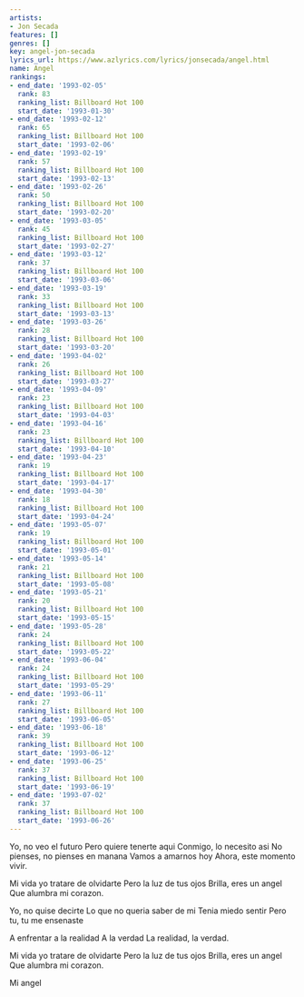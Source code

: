 ```yaml
---
artists:
- Jon Secada
features: []
genres: []
key: angel-jon-secada
lyrics_url: https://www.azlyrics.com/lyrics/jonsecada/angel.html
name: Angel
rankings:
- end_date: '1993-02-05'
  rank: 83
  ranking_list: Billboard Hot 100
  start_date: '1993-01-30'
- end_date: '1993-02-12'
  rank: 65
  ranking_list: Billboard Hot 100
  start_date: '1993-02-06'
- end_date: '1993-02-19'
  rank: 57
  ranking_list: Billboard Hot 100
  start_date: '1993-02-13'
- end_date: '1993-02-26'
  rank: 50
  ranking_list: Billboard Hot 100
  start_date: '1993-02-20'
- end_date: '1993-03-05'
  rank: 45
  ranking_list: Billboard Hot 100
  start_date: '1993-02-27'
- end_date: '1993-03-12'
  rank: 37
  ranking_list: Billboard Hot 100
  start_date: '1993-03-06'
- end_date: '1993-03-19'
  rank: 33
  ranking_list: Billboard Hot 100
  start_date: '1993-03-13'
- end_date: '1993-03-26'
  rank: 28
  ranking_list: Billboard Hot 100
  start_date: '1993-03-20'
- end_date: '1993-04-02'
  rank: 26
  ranking_list: Billboard Hot 100
  start_date: '1993-03-27'
- end_date: '1993-04-09'
  rank: 23
  ranking_list: Billboard Hot 100
  start_date: '1993-04-03'
- end_date: '1993-04-16'
  rank: 23
  ranking_list: Billboard Hot 100
  start_date: '1993-04-10'
- end_date: '1993-04-23'
  rank: 19
  ranking_list: Billboard Hot 100
  start_date: '1993-04-17'
- end_date: '1993-04-30'
  rank: 18
  ranking_list: Billboard Hot 100
  start_date: '1993-04-24'
- end_date: '1993-05-07'
  rank: 19
  ranking_list: Billboard Hot 100
  start_date: '1993-05-01'
- end_date: '1993-05-14'
  rank: 21
  ranking_list: Billboard Hot 100
  start_date: '1993-05-08'
- end_date: '1993-05-21'
  rank: 20
  ranking_list: Billboard Hot 100
  start_date: '1993-05-15'
- end_date: '1993-05-28'
  rank: 24
  ranking_list: Billboard Hot 100
  start_date: '1993-05-22'
- end_date: '1993-06-04'
  rank: 24
  ranking_list: Billboard Hot 100
  start_date: '1993-05-29'
- end_date: '1993-06-11'
  rank: 27
  ranking_list: Billboard Hot 100
  start_date: '1993-06-05'
- end_date: '1993-06-18'
  rank: 39
  ranking_list: Billboard Hot 100
  start_date: '1993-06-12'
- end_date: '1993-06-25'
  rank: 37
  ranking_list: Billboard Hot 100
  start_date: '1993-06-19'
- end_date: '1993-07-02'
  rank: 37
  ranking_list: Billboard Hot 100
  start_date: '1993-06-26'
---
```


Yo, no veo el futuro
Pero quiere tenerte aqui
Conmigo, lo necesito asi
No pienses, no pienses en manana
Vamos a amarnos hoy
Ahora, este momento vivir.

Mi vida yo tratare de olvidarte
Pero la luz de tus ojos
Brilla, eres un angel
Que alumbra mi corazon.

Yo, no quise decirte
Lo que no queria saber de mi
Tenia miedo sentir
Pero tu, tu me ensenaste 

A enfrentar a la realidad
A la verdad
La realidad, la verdad.

Mi vida yo tratare de olvidarte
Pero la luz de tus ojos
Brilla, eres un angel
Que alumbra mi corazon.

Mi angel



